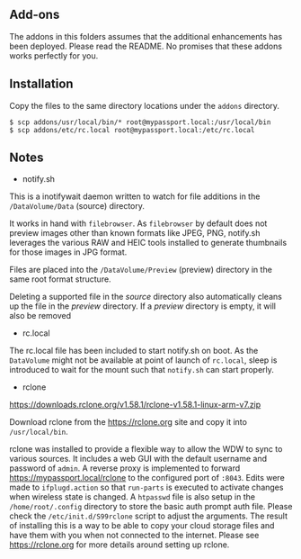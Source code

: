 ## Add-ons

The addons in this folders assumes that the additional enhancements has been deployed. Please read the README.
No promises that these addons works perfectly for you.

## Installation

Copy the files to the same directory locations under the `addons` directory.
```
$ scp addons/usr/local/bin/* root@mypassport.local:/usr/local/bin
$ scp addons/etc/rc.local root@mypassport.local:/etc/rc.local
```

## Notes

- notify.sh

This is a inotifywait daemon written to watch for file additions in the `/DataVolume/Data` (source) directory.

It works in hand with `filebrowser`. As `filebrowser` by default does not preview images other than known formats like JPEG, PNG, notify.sh leverages the various RAW and HEIC tools installed to generate thumbnails for those images in JPG format.

Files are placed into the `/DataVolume/Preview` (preview) directory in the same root format structure.

Deleting a supported file in the *source* directory also automatically cleans up the file in the *preview* directory.
If a *preview* directory is empty, it will also be removed

- rc.local

The rc.local file has been included to start notify.sh on boot. As the `DataVolume` might not be available at point of launch of `rc.local`, sleep is introduced to wait for the mount such that `notify.sh` can start properly.

- rclone

https://downloads.rclone.org/v1.58.1/rclone-v1.58.1-linux-arm-v7.zip

Download rclone from the https://rclone.org site and copy it into `/usr/local/bin`.

rclone was installed to provide a flexible way to allow the WDW to sync to various sources. It includes a web GUI with the default username and password of `admin`. 
A reverse proxy is implemented to forward https://mypassport.local/rclone to the configured port of `:8043`. Edits were made to `ifplugd.action` so that `run-parts` is executed to activate changes when wireless state is changed.
A `htpasswd` file is also setup in the `/home/root/.config` directory to store the basic auth prompt auth file. Please check the `/etc/init.d/S99rclone` script to adjust the arguments. The result of installing this is a way to be able to copy your cloud storage files and have them with you when not connected to the internet. Please see https://rclone.org for more details around setting up rclone.
